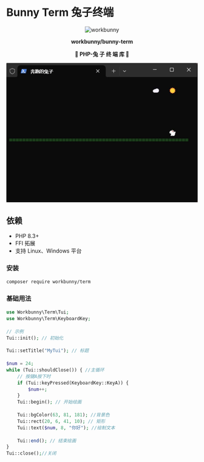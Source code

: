 # Bunny Term 兔子终端

<p align="center"><img width="160px" src="https://chaz6chez.cn/images/workbunny-logo.png" alt="workbunny"></p>

**<p align="center">workbunny/bunny-term</p>**

**<p align="center">🐇 PHP-兔 子 终 端 库 🐇</p>**

<!-- 图居中 -->
<p align="center">
<img src="./bunny.gif"/>
</p>

## 依赖

- PHP 8.3+
- FFI 拓展
- 支持 Linux、Windows 平台

### 安装

```sh
composer require workbunny/term
```

### 基础用法

```php
use Workbunny\Term\Tui;
use Workbunny\Term\KeyboardKey;

// 示例
Tui::init(); // 初始化

Tui::setTitle("MyTui"); // 标题

$num = 24;
while (Tui::shouldClose()) { //主循环
    // 按键A按下时
    if (Tui::keyPressed(KeyboardKey::KeyA)) {
        $num++;
    }
    Tui::begin(); // 开始绘画

    Tui::bgColor(63, 81, 181); //背景色
    Tui::rect(20, 6, 41, 10); // 矩形
    Tui::text($num, 8, "你好"); //绘制文本

    Tui::end(); // 结束绘画
}
Tui::close();//关闭
```
